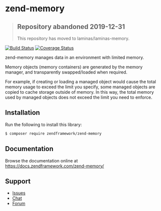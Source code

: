 # zend-memory

> ## Repository abandoned 2019-12-31
>
> This repository has moved to laminas/laminas-memory.

[![Build Status](https://secure.travis-ci.org/zendframework/zend-memory.svg?branch=master)](https://secure.travis-ci.org/zendframework/zend-memory)
[![Coverage Status](https://coveralls.io/repos/github/zendframework/zend-memory/badge.svg?branch=master)](https://coveralls.io/github/zendframework/zend-memory?branch=master)

zend-memory manages data in an environment with limited memory.

Memory objects (memory containers) are generated by the memory manager, and
transparently swapped/loaded when required.

For example, if creating or loading a managed object would cause the total memory
usage to exceed the limit you specify, some managed objects are copied to cache
storage outside of memory. In this way, the total memory used by managed objects
does not exceed the limit you need to enforce.

## Installation

Run the following to install this library:

```bash
$ composer require zendframework/zend-memory
```

## Documentation

Browse the documentation online at https://docs.zendframework.com/zend-memory/

## Support

* [Issues](https://github.com/zendframework/zend-memory/issues/)
* [Chat](https://zendframework-slack.herokuapp.com/)
* [Forum](https://discourse.zendframework.com/)